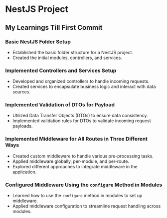 # NestJS Project

## My Learnings Till First Commit

### Basic NestJS Folder Setup
- Established the basic folder structure for a NestJS project.
- Created the initial modules, controllers, and services.

### Implemented Controllers and Services Setup
- Developed and organized controllers to handle incoming requests.
- Created services to encapsulate business logic and interact with data sources.

### Implemented Validation of DTOs for Payload
- Utilized Data Transfer Objects (DTOs) to ensure data consistency.
- Implemented validation rules for DTOs to validate incoming request payloads.

### Implemented Middleware for All Routes in Three Different Ways
- Created custom middleware to handle various pre-processing tasks.
- Applied middleware globally, per-module, and per-route.
- Explored different approaches to integrate middleware in the application.

### Configured Middleware Using the `configure` Method in Modules
- Learned how to use the `configure` method in modules to set up middleware.
- Applied middleware configuration to streamline request handling across modules.
